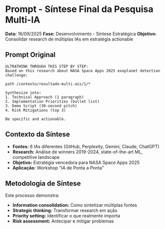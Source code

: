 # Prompt - Síntese Final da Pesquisa Multi-IA

**Data:** 16/09/2025
**Fase:** Desenvolvimento - Síntese Estratégica
**Objetivo:** Consolidar research de múltiplas IAs em estratégia actionable

## Prompt Original

```
ULTRATHINK THROUGH THIS STEP BY STEP:
Based on this research about NASA Space Apps 2025 exoplanet detection challenge:

path /contexto/resultado-multi-ais/1/*

Synthesize into:
1. Technical Approach (1 paragraph)
2. Implementation Priorities (bullet list)
3. Demo Script (30-second pitch)
4. Risk Mitigations (top 3)

Be specific and actionable.
```

## Contexto da Síntese

- **Fontes:** 6 IAs diferentes (GitHub, Perplexity, Gemini, Claude, ChatGPT)
- **Research:** Análise de winners 2019-2024, state-of-the-art ML, competitive landscape
- **Objetivo:** Estratégia vencedora para NASA Space Apps 2025
- **Aplicação:** Workshop "IA de Ponta a Ponta"

## Metodologia de Síntese

Este processo demonstra:
- **Information consolidation:** Como sintetizar múltiplas fontes
- **Strategic thinking:** Transformar research em ação
- **Priority setting:** Identificar o que realmente importa
- **Risk assessment:** Antecipar e mitigar problemas